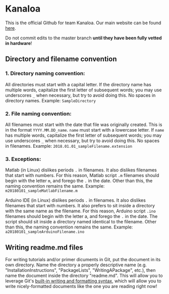 # Kanaloa
This is the official Github for team Kanaloa.  Our main website can be found [here](http://rip.eng.hawaii.edu/research/unmanned-x-systems/).

Do not commit edits to the master branch **until they have been fully vetted in hardware**!

## Directory and filename convention

### 1. Directory naming convention:
All directories must start with a capital letter.  If the directory name has multiple words, capitalize the first letter of subsequent words; you may use underscores `_` when necessary, but try to avoid doing this.  No spaces in directory names.  Example: `SampleDirectory`

### 2. File naming convention:
All filenames must start with the date that file was originally created.  This is in the format `YYYY.MM.DD_name`.  `name` must start with a lowercase letter.  If `name` has multiple words, capitalize the first letter of subsequent words; you may use underscores `_` when necessary, but try to avoid doing this.  No spaces in filenames.  Example: `2018.01.01_sampleFilename.extension`

### 3. Exceptions:
Matlab (in Linux) dislikes periods `.` in filenames.  It also dislikes filenames that start with numbers.  For this reason, Matlab script `.m` filenames should begin with the letter `m`, and forego the `.` in the date.  Other than this, the naming convention remains the same.  Example: `m20180101_sampleMatlabFilename.m`

Arduino IDE (in Linux) dislikes periods `.` in filenames.  It also dislikes filenames that start with numbers.  It also prefers to sit inside a directory with the same name as the filename.  For this reason, Arduino script `.ino` filenames should begin with the letter a, and forego the `.` in the date.  The script should sit inside a directory named identical to the filename.  Other than this, the naming convention remains the same.  Example: `a20180101_sampleArduinoFilename.ino`

## Writing readme.md files
For writing tutorials and/or primer dicuments in Git, put the document in its own directory.  Name the directory a properly descriptive name (e.g. "InstallationInstructions", "PackageLists", "WritingAPackage", etc.), then name the document inside the directory "readme.md".  This will allow you to leverage Git's [built-in writing and formatting syntax](https://help.github.com/articles/basic-writing-and-formatting-syntax/), which will allow you to write nicely-formatted documents like the one you are reading right now!  
